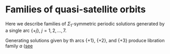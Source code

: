# Families of quasi-satellite orbits

Here we describe families of $\Sigma_1$-symmetric periodic solutions generated by a single arc $\{+j\}$, $j=1,2,\dots,7$.

Generating solutions given by th arcs $\{+1\}$, $\{+2\}$, and $\{+3\}$ produce libration family $a$ ([see](./Hill2D/Libration/a/README.md)
